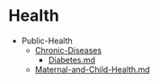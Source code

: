 
# Health

- Public-Health
  - [Chronic-Diseases](./Chronic-Diseases/)
    - [Diabetes.md](./Diabetes.md)
  - [Maternal-and-Child-Health.md](./Maternal-and-Child-Health.md)
